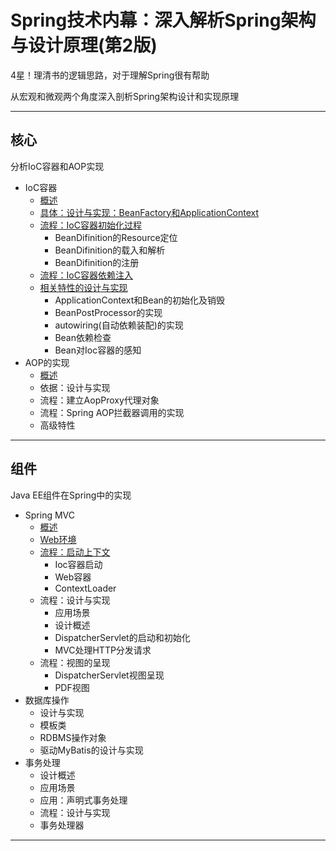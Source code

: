 #   Spring技术内幕：深入解析Spring架构与设计原理(第2版)

4星！理清书的逻辑思路，对于理解Spring很有帮助

从宏观和微观两个角度深入剖析Spring架构设计和实现原理

----

##  核心

分析IoC容器和AOP实现

-   IoC容器
    -   [概述](01.md)
    -   [具体：设计与实现：BeanFactory和ApplicationContext](02.md)
    -   [流程：IoC容器初始化过程](03.md)
        -   BeanDifinition的Resource定位
        -   BeanDifinition的载入和解析
        -   BeanDifinition的注册
    -   [流程：IoC容器依赖注入](04.md)
    -   [相关特性的设计与实现](05.md)
        -   ApplicationContext和Bean的初始化及销毁
        -   BeanPostProcessor的实现
        -   autowiring(自动依赖装配)的实现
        -   Bean依赖检查
        -   Bean对Ioc容器的感知
-   AOP的实现
    -   [概述](06.md)
    -   依据：设计与实现
    -   流程：建立AopProxy代理对象
    -   流程：Spring AOP拦截器调用的实现
    -   高级特性

----

##  组件

Java EE组件在Spring中的实现

-   Spring MVC
    -   [概述](07.md)
    -   [Web环境](08.md)
    -   [流程：启动上下文](09.md)
        -   Ioc容器启动
        -   Web容器
        -   ContextLoader
    -   流程：设计与实现
        -   应用场景
        -   设计概述
        -   DispatcherServlet的启动和初始化
        -   MVC处理HTTP分发请求
    -   流程：视图的呈现
        -   DispatcherServlet视图呈现
        -   PDF视图
-   数据库操作
    -   设计与实现
    -   模板类
    -   RDBMS操作对象
    -   驱动MyBatis的设计与实现
-   事务处理
    -   设计概述
    -   应用场景
    -   应用：声明式事务处理
    -   流程：设计与实现
    -   事务处理器

----


